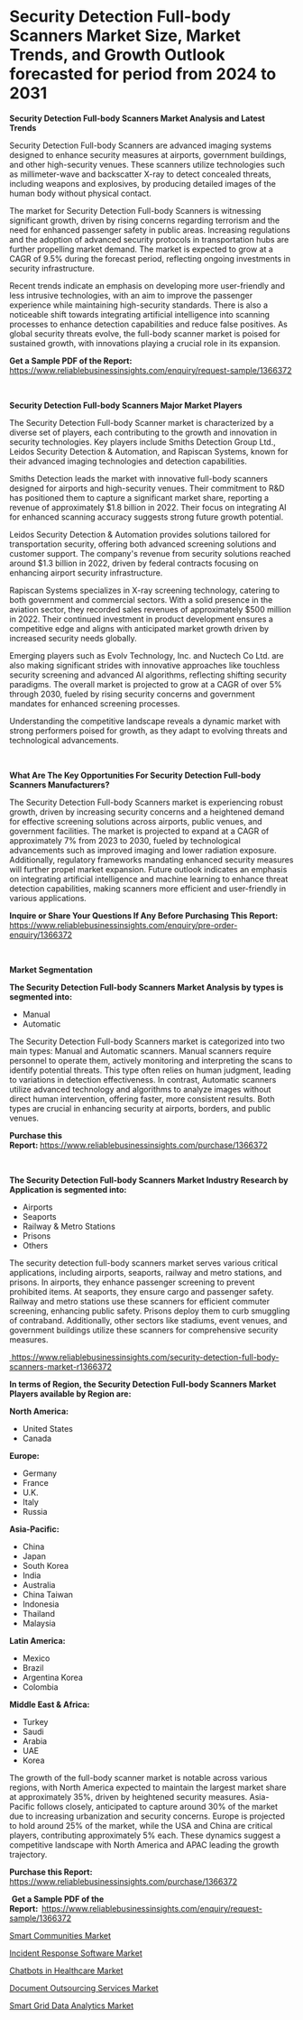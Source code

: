 <p><h1>Security Detection Full-body Scanners Market Size, Market Trends, and Growth Outlook forecasted for period from 2024 to 2031</h1></p><p><strong>Security Detection Full-body Scanners Market Analysis and Latest Trends</strong></p>
<p><p>Security Detection Full-body Scanners are advanced imaging systems designed to enhance security measures at airports, government buildings, and other high-security venues. These scanners utilize technologies such as millimeter-wave and backscatter X-ray to detect concealed threats, including weapons and explosives, by producing detailed images of the human body without physical contact. </p><p>The market for Security Detection Full-body Scanners is witnessing significant growth, driven by rising concerns regarding terrorism and the need for enhanced passenger safety in public areas. Increasing regulations and the adoption of advanced security protocols in transportation hubs are further propelling market demand. The market is expected to grow at a CAGR of 9.5% during the forecast period, reflecting ongoing investments in security infrastructure. </p><p>Recent trends indicate an emphasis on developing more user-friendly and less intrusive technologies, with an aim to improve the passenger experience while maintaining high-security standards. There is also a noticeable shift towards integrating artificial intelligence into scanning processes to enhance detection capabilities and reduce false positives. As global security threats evolve, the full-body scanner market is poised for sustained growth, with innovations playing a crucial role in its expansion.</p></p>
<p><strong>Get a Sample PDF of the Report:&nbsp;</strong> <a href="https://www.reliablebusinessinsights.com/enquiry/request-sample/1366372?utm_campaign=1780&utm_medium=2&utm_source=Github&utm_content=ia&utm_term=29102024&utm_id=security-detection-full-body-scanners">https://www.reliablebusinessinsights.com/enquiry/request-sample/1366372</a></p>
<p>&nbsp;</p>
<p><strong>Security Detection Full-body Scanners Major Market Players</strong></p>
<p><p>The Security Detection Full-body Scanner market is characterized by a diverse set of players, each contributing to the growth and innovation in security technologies. Key players include Smiths Detection Group Ltd., Leidos Security Detection & Automation, and Rapiscan Systems, known for their advanced imaging technologies and detection capabilities.</p><p>Smiths Detection leads the market with innovative full-body scanners designed for airports and high-security venues. Their commitment to R&D has positioned them to capture a significant market share, reporting a revenue of approximately $1.8 billion in 2022. Their focus on integrating AI for enhanced scanning accuracy suggests strong future growth potential.</p><p>Leidos Security Detection & Automation provides solutions tailored for transportation security, offering both advanced screening solutions and customer support. The company's revenue from security solutions reached around $1.3 billion in 2022, driven by federal contracts focusing on enhancing airport security infrastructure.</p><p>Rapiscan Systems specializes in X-ray screening technology, catering to both government and commercial sectors. With a solid presence in the aviation sector, they recorded sales revenues of approximately $500 million in 2022. Their continued investment in product development ensures a competitive edge and aligns with anticipated market growth driven by increased security needs globally.</p><p>Emerging players such as Evolv Technology, Inc. and Nuctech Co Ltd. are also making significant strides with innovative approaches like touchless security screening and advanced AI algorithms, reflecting shifting security paradigms. The overall market is projected to grow at a CAGR of over 5% through 2030, fueled by rising security concerns and government mandates for enhanced screening processes.</p><p>Understanding the competitive landscape reveals a dynamic market with strong performers poised for growth, as they adapt to evolving threats and technological advancements.</p></p>
<p>&nbsp;</p>
<p><strong>What Are The Key Opportunities For Security Detection Full-body Scanners Manufacturers?</strong></p>
<p><p>The Security Detection Full-body Scanners market is experiencing robust growth, driven by increasing security concerns and a heightened demand for effective screening solutions across airports, public venues, and government facilities. The market is projected to expand at a CAGR of approximately 7% from 2023 to 2030, fueled by technological advancements such as improved imaging and lower radiation exposure. Additionally, regulatory frameworks mandating enhanced security measures will further propel market expansion. Future outlook indicates an emphasis on integrating artificial intelligence and machine learning to enhance threat detection capabilities, making scanners more efficient and user-friendly in various applications.</p></p>
<p><strong>Inquire or Share Your Questions If Any Before Purchasing This Report:</strong> <a href="https://www.reliablebusinessinsights.com/enquiry/pre-order-enquiry/1366372?utm_campaign=1780&utm_medium=2&utm_source=Github&utm_content=ia&utm_term=29102024&utm_id=security-detection-full-body-scanners">https://www.reliablebusinessinsights.com/enquiry/pre-order-enquiry/1366372</a></p>
<p>&nbsp;</p>
<p><strong>Market Segmentation</strong></p>
<p><strong>The Security Detection Full-body Scanners Market Analysis by types is segmented into:</strong></p>
<p><ul><li>Manual</li><li>Automatic</li></ul></p>
<p><p>The Security Detection Full-body Scanners market is categorized into two main types: Manual and Automatic scanners. Manual scanners require personnel to operate them, actively monitoring and interpreting the scans to identify potential threats. This type often relies on human judgment, leading to variations in detection effectiveness. In contrast, Automatic scanners utilize advanced technology and algorithms to analyze images without direct human intervention, offering faster, more consistent results. Both types are crucial in enhancing security at airports, borders, and public venues.</p></p>
<p><strong>Purchase this Report:&nbsp;</strong><a href="https://www.reliablebusinessinsights.com/purchase/1366372?utm_campaign=1780&utm_medium=2&utm_source=Github&utm_content=ia&utm_term=29102024&utm_id=security-detection-full-body-scanners">https://www.reliablebusinessinsights.com/purchase/1366372</a></p>
<p>&nbsp;</p>
<p><strong>The Security Detection Full-body Scanners Market Industry Research by Application is segmented into:</strong></p>
<p><ul><li>Airports</li><li>Seaports</li><li>Railway & Metro Stations</li><li>Prisons</li><li>Others</li></ul></p>
<p><p>The security detection full-body scanners market serves various critical applications, including airports, seaports, railway and metro stations, and prisons. In airports, they enhance passenger screening to prevent prohibited items. At seaports, they ensure cargo and passenger safety. Railway and metro stations use these scanners for efficient commuter screening, enhancing public safety. Prisons deploy them to curb smuggling of contraband. Additionally, other sectors like stadiums, event venues, and government buildings utilize these scanners for comprehensive security measures.</p></p>
<p><a href="https://www.reliablebusinessinsights.com/security-detection-full-body-scanners-market-r1366372?utm_campaign=1780&utm_medium=2&utm_source=Github&utm_content=ia&utm_term=29102024&utm_id=security-detection-full-body-scanners">&nbsp;https://www.reliablebusinessinsights.com/security-detection-full-body-scanners-market-r1366372</a></p>
<p><strong>In terms of Region, the Security Detection Full-body Scanners Market Players available by Region are:</strong></p>
<p>
    <p> <strong> North America: </strong>
        <ul>
            <li>United States</li>
            <li>Canada</li>
        </ul>
        </p> 
    <p> <strong> Europe: </strong>
        <ul>
            <li>Germany</li>
            <li>France</li>
            <li>U.K.</li>
            <li>Italy</li>
            <li>Russia</li>
        </ul>
        </p> 
    <p> <strong> Asia-Pacific: </strong>
        <ul>
            <li>China</li>
            <li>Japan</li>
            <li>South Korea</li>
            <li>India</li>
            <li>Australia</li>
            <li>China Taiwan</li>
            <li>Indonesia</li>
            <li>Thailand</li>
            <li>Malaysia</li>
        </ul>
        </p> 
    <p> <strong> Latin America: </strong>
        <ul>
            <li>Mexico</li>
            <li>Brazil</li>
            <li>Argentina Korea</li>
            <li>Colombia</li>
        </ul>
        </p> 
    <p> <strong> Middle East & Africa: </strong>
        <ul>
            <li>Turkey</li>
            <li>Saudi</li>
            <li>Arabia</li>
            <li>UAE</li>
            <li>Korea</li>
        </ul>
    </p>
    </p>
<p><p>The growth of the full-body scanner market is notable across various regions, with North America expected to maintain the largest market share at approximately 35%, driven by heightened security measures. Asia-Pacific follows closely, anticipated to capture around 30% of the market due to increasing urbanization and security concerns. Europe is projected to hold around 25% of the market, while the USA and China are critical players, contributing approximately 5% each. These dynamics suggest a competitive landscape with North America and APAC leading the growth trajectory.</p></p>
<p><strong>Purchase this Report: </strong><a href="https://www.reliablebusinessinsights.com/purchase/1366372?utm_campaign=1780&utm_medium=2&utm_source=Github&utm_content=ia&utm_term=29102024&utm_id=security-detection-full-body-scanners">https://www.reliablebusinessinsights.com/purchase/1366372</a></p>
<p>&nbsp;<strong>Get a Sample PDF of the Report:&nbsp;&nbsp;</strong><a href="https://www.reliablebusinessinsights.com/enquiry/request-sample/1366372?utm_campaign=1780&utm_medium=2&utm_source=Github&utm_content=ia&utm_term=29102024&utm_id=security-detection-full-body-scanners">https://www.reliablebusinessinsights.com/enquiry/request-sample/1366372</a></p>
<p><strong></strong></p>
<p><p><a href="https://www.linkedin.com/pulse/regulatory-landscape-its-influence-global-smart-communities-xc9xe?utm_campaign=1780&utm_medium=2&utm_source=Github&utm_content=ia&utm_term=29102024&utm_id=security-detection-full-body-scanners">Smart Communities Market</a></p><p><a href="https://www.linkedin.com/pulse/incident-response-software-market-industry-trends-forecast-period-hydne?utm_campaign=1780&utm_medium=2&utm_source=Github&utm_content=ia&utm_term=29102024&utm_id=security-detection-full-body-scanners">Incident Response Software Market</a></p><p><a href="https://www.linkedin.com/pulse/chatbots-healthcare-industry-sector-new-technologies-market-impact-wn9hc?utm_campaign=1780&utm_medium=2&utm_source=Github&utm_content=ia&utm_term=29102024&utm_id=security-detection-full-body-scanners">Chatbots in Healthcare Market</a></p><p><a href="https://www.linkedin.com/pulse/document-outsourcing-services-market-emerging-trends-v8xhe?utm_campaign=1780&utm_medium=2&utm_source=Github&utm_content=ia&utm_term=29102024&utm_id=security-detection-full-body-scanners">Document Outsourcing Services Market</a></p><p><a href="https://www.linkedin.com/pulse/smart-grid-data-analytics-market-size-share-growth-analysis-abhfc?utm_campaign=1780&utm_medium=2&utm_source=Github&utm_content=ia&utm_term=29102024&utm_id=security-detection-full-body-scanners">Smart Grid Data Analytics Market</a></p></p>